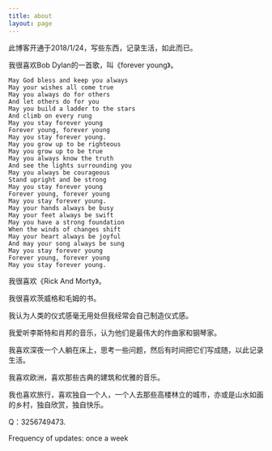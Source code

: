 ```yaml
---
title: about
layout: page
---
```


此博客开通于2018/1/24，写些东西，记录生活，如此而已。

我很喜欢Bob Dylan的一首歌，叫《forever young》。

	May God bless and keep you always
	May your wishes all come true
	May you always do for others
	And let others do for you
	May you build a ladder to the stars
	And climb on every rung
	May you stay forever young
	Forever young, forever young
	May you stay forever young.
	May you grow up to be righteous
	May you grow up to be true
	May you always know the truth
	And see the lights surrounding you
	May you always be courageous
	Stand upright and be strong
	May you stay forever young
	Forever young, forever young
	May you stay forever young.
	May your hands always be busy
	May your feet always be swift
	May you have a strong foundation
	When the winds of changes shift
	May your heart always be joyful
	And may your song always be sung
	May you stay forever young
	Forever young, forever young
	May you stay forever young.

我很喜欢《Rick And Morty》。

我很喜欢茨威格和毛姆的书。

我认为人类的仪式感毫无用处但我经常会自己制造仪式感。

我爱听李斯特和肖邦的音乐，认为他们是最伟大的作曲家和钢琴家。

我喜欢深夜一个人躺在床上，思考一些问题，然后有时间把它们写成随，以此记录生活。

我喜欢欧洲，喜欢那些古典的建筑和优雅的音乐。

我也喜欢旅行，喜欢独自一个人，一个人去那些高楼林立的城市，亦或是山水如画的乡村，独自欣赏，独自快乐。

Q：3256749473.

Frequency of updates: once a week


